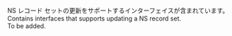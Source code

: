 <Namespace Name="Microsoft.Azure.Management.Dns.Fluent.DnsRecordSet.UpdateNSRecordSet">
  <Docs>
    <summary><span data-ttu-id="c6fe5-101">NS レコード セットの更新をサポートするインターフェイスが含まれています。</span><span class="sxs-lookup"><span data-stu-id="c6fe5-101">Contains interfaces that supports updating a NS record set.</span></span></summary> 
    <remarks>To be added.</remarks>
  </Docs>
</Namespace>

